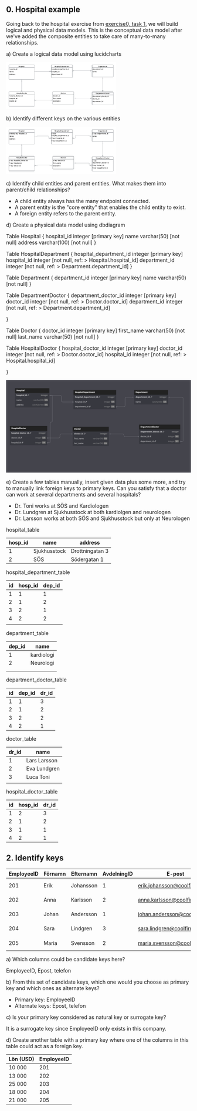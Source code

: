 ## 0. Hospital example

Going back to the hospital exercise from [exercise0, task 1](https://github.com/AIgineerAB/data_modeling_course/blob/main/exercises/exercise0.md), we will build logical and physical data models. This is the conceptual data model after we've added the composite entities to take care of many-to-many relationships.

a) Create a logical data model using lucidcharts

<img SRC = " ../../assets/exc1upp0a.png" width=300>

b) Identify different keys on the various entities

<img SRC = " ../../assets/exc1upp0b.png" width=300>

c) Identify child entities and parent entities. What makes them into parent/child relationships?

- A child entity always has the many endpoint connected.
- A parent entity is the "core entity" that enables the child entity to exist.
- A foreign entity refers to the parent entity.

d) Create a physical data model using dbdiagram

Table Hospital {
hospital_id integer [primary key]
name varchar(50) [not null]
address varchar(100) [not null]
}

Table HospitalDepartment {
hospital_department_id integer [primary key]
hospital_id integer [not null, ref: > Hospital.hospital_id]
department_id integer [not null, ref: > Department.department_id]
}

Table Department {
department_id integer [primary key]
name varchar(50) [not null]
}

Table DepartmentDoctor {
department_doctor_id integer [primary key]
doctor_id integer [not null, ref: > Doctor.doctor_id]
department_id integer [not null, ref: > Department.department_id]

}

Table Doctor {
doctor_id integer [primary key]
first_name varchar(50) [not null]
last_name varchar(50) [not null]
}

Table HospitalDoctor {
hospital_doctor_id integer [primary key]
doctor_id integer [not null, ref: > Doctor.doctor_id]
hospital_id integer [not null, ref: > Hospital.hospital_id]

}

![alt text](image.png)

e) Create a few tables manually, insert given data plus some more, and try to manually link foreign keys to primary keys. Can you satisfy that a doctor can work at several departments and several hospitals?

- Dr. Toni works at SÖS and Kardiologen
- Dr. Lundgren at Sjukhusstock at both kardiolgen and neurologen
- Dr. Larsson works at both SÖS and Sjukhusstock but only at Neurologen

hospital_table

| hosp_id | name         | address         |
| ------- | ------------ | --------------- |
| 1       | Sjukhusstock | Drottningatan 3 |
| 2       | SÖS          | Södergatan 1    |

hospital_department_table

| id  | hosp_id | dep_id |
| --- | ------- | ------ |
| 1   | 1       | 1      |
| 2   | 1       | 2      |
| 3   | 2       | 1      |
| 4   | 2       | 2      |
|     |         |        |

department_table

| dep_id | name       |
| ------ | ---------- |
| 1      | kardiologi |
| 2      | Neurologi  |
|        |            |
|        |            |

department_doctor_table

| id  | dep_id | dr_id |
| --- | ------ | ----- |
| 1   | 1      | 3     |
| 2   | 1      | 2     |
| 3   | 2      | 2     |
| 4   | 2      | 1     |

doctor_table

| dr_id | name         |
| ----- | ------------ |
| 1     | Lars Larsson |
| 2     | Eva Lundgren |
| 3     | Luca Toni    |
|       |              |

hospital_doctor_table

| id  | hosp_id | dr_id |
| --- | ------- | ----- |
| 1   | 2       | 3     |
| 2   | 1       | 2     |
| 3   | 1       | 1     |
| 4   | 2       | 1     |

## 2. Identify keys

| EmployeeID | Förnamn | Efternamn | AvdelningID | E-post                       | Telefon     |
| ---------- | ------- | --------- | ----------- | ---------------------------- | ----------- |
| 201        | Erik    | Johansson | 1           | erik.johansson@coolfirma.se  | 070-1234567 |
| 202        | Anna    | Karlsson  | 2           | anna.karlsson@coolfirma.se   | 073-2345678 |
| 203        | Johan   | Andersson | 1           | johan.andersson@coolfirma.se | 072-3456789 |
| 204        | Sara    | Lindgren  | 3           | sara.lindgren@coolfirma.se   | 076-4567890 |
| 205        | Maria   | Svensson  | 2           | maria.svensson@coolfirma.se  | 070-5678901 |

a) Which columns could be candidate keys here?

EmployeeID, Epost, telefon

b) From this set of candidate keys, which one would you choose as primary key and which ones as alternate keys?

- Primary key: EmployeeID
- Alternate keys: Epost, telefon

c) Is your primary key considered as natural key or surrogate key?

It is a surrogate key since EmployeeID only exists in this company.

d) Create another table with a primary key where one of the columns in this table could act as a foreign key.

| Lön (USD) | EmployeeID |
| --------- | ---------- |
| 10 000    | 201        |
| 13 000    | 202        |
| 25 000    | 203        |
| 18 000    | 204        |
| 21 000    | 205        |

